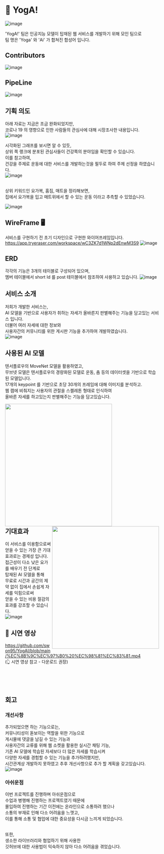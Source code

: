 
# 🧘 YogA!
![image](https://user-images.githubusercontent.com/96659041/205017829-1cf921ba-89be-4a3f-88c1-d02e85722086.png)


'YogA!' 팀은 인공지능 모델이 탑재된 웹 서비스를 개발하기 위해 모인 팀으로<br>
팀 명은 'Yoga' 와 'Ai' 가 합쳐진 합성어 입니다.<br>

## Contributors
![image](https://user-images.githubusercontent.com/96659041/205021051-ca7acd82-5f16-48ef-b8af-2cc40488812a.png)

## PipeLine
![image](https://user-images.githubusercontent.com/96659041/205020312-5abd2135-e86f-4650-aad6-b8d407e0f2bf.png)

## 기획 의도
아래 자료는 지금은 조금 완화되었지만,<br> 
코로나 19 의 영향으로 인한 사람들의 관심사에 대해 시장조사한 내용입니다.<br>
![image](https://user-images.githubusercontent.com/96659041/205029013-8fe2b07c-0a91-4153-a3f2-bda5e30ef3d5.png)

시각화된 그래프를 보시면 알 수 있듯,<br> 
상위 쪽 랭크에 분포된 관심사들이 건강쪽의 분야임을 확인할 수 있습니다. <br>
이를 참고하여,<br>
건강을 주제로 운동에 대한 서비스를 개발하는것을 필두로 하여 주제 선정을 하였습니다.<br>
![image](https://user-images.githubusercontent.com/96659041/205029200-f5b17f29-e69e-4f3f-80c2-e351bbf3b13e.png)

<br>
상위 키워드인 요가복, 홈짐, 매트을 정리해보면,<br>
집에서 요가복을 입고 매트위에서 할 수 있는 운동 이라고 추측할 수 있었습니다.<br>

![image](https://user-images.githubusercontent.com/96659041/205115596-0a2f25d5-1457-4a72-a8a8-0eacf561563e.png)
<br>

## WireFrame 🖥️
서비스를 구현하기 전 초기 디자인으로 구현한 와이어프레임입니다.<br>
https://app.tryeraser.com/workspace/wC3ZK7d1WNp2dEnwM3S9
![image](https://user-images.githubusercontent.com/96659041/205113831-a2336700-314e-45ef-9f82-879071b362f8.png)


## ERD
각각의 기능은 3개의 테이블로 구성되어 있으며,<br>
멤버 테이블에서 short Id 를 post 테이블에서 참조하여 사용하고 있습니다.
![image](https://user-images.githubusercontent.com/96659041/205116232-3a37df66-41e6-43b0-906f-7cebe2642f62.png)


## 서비스 소개
저희가 개발한 서비스는,<br>
AI 모델을 기반으로 사용자가 취하는 자세가 올바른지 판별해주는 기능을 담고있는 서비스 입니다.<br>
더불어 여러 자세에 대한 정보와<br>
사용자간의 커뮤니티를 위한 게시판 기능을 추가하여 개발하였습니다.<br>
![image](https://user-images.githubusercontent.com/96659041/205118367-cdaf409b-2391-4a9d-a130-09cea5e54c7e.png)


## 사용된 AI 모델
텐서플로우의 MoveNet 모델을 활용하였고,<br>
무브넷 모델은 텐서플로우의 경량화된 모델로 운동, 춤 등의 데이터셋을 기반으로 학습된 모델입니다.<br>
17개의 keypoint 를 기반으로 초당 30개의 프레임에 대해 이미지를 분석하고.<br>
웹 캠에 비춰지는 사용자의 관절을 스켈레톤 형태로 인식하여<br>
올바른 자세를 하고있는지 판별해주는 기능을 담고있습니다.<br>

<div align='center'>
<image align="left" width="350" height="400" src='https://user-images.githubusercontent.com/96659041/205118931-c6510f75-188a-403a-9907-718473d33b63.png'/>
<image align="right" width="350" height="400" src='https://user-images.githubusercontent.com/96659041/205122655-c3f85443-a876-4fdd-aca1-3a21d2951041.png'/>
</div><br><br><br><br><br><br><br><br><br><br><br><br><br><br><br><br><br><br><br><br><br>

## 기대효과
이 서비스를 이용함으로써 얻을 수 있는 가장 큰 기대효과로는 경제성 입니다.<br>
접근성이 다소 낮은 요가를 배우기 전 단계로<br>
탑재된 AI 모델을 통해 <br>
무료로 시간과 공간의 제약 없이 집에서 손쉽게 자세를 익힘으로써 <br>
얻을 수 있는 비용 절감의 효과를 강조할 수 있습니다.<br>
![image](https://user-images.githubusercontent.com/96659041/205225351-17a27d5a-4e0c-46c0-a0c5-2fb1116456d8.png)



## 🎥 시연 영상
https://github.com/swon95/YogAI/blob/main/%EC%8B%9C%EC%97%B0%20%EC%98%81%EC%83%81.mp4<br>
(👆 시연 영상 참고 - 다운로드 권장)

<br><br><br>
## 회고
### 개선사항
추가되었으면 하는 기능으로는,<br>
커뮤니티성이 돋보이는 역할을 위한 기능으로<br>
게시물에 댓글을 남길 수 있는 기능과 <br>
사용자간의 교류를 위해 웹 소켓을 활용한 실시간 채팅 기능,<br>
기존 AI 모델에 학습된 자세보다 더 많은 자세를 학습시켜<br>
다양한 자세를 경험할 수 있는 기능을 추가하려했지만,<br>
시간관계상 개발하지 못하였고 추후 개선사항으로 추가 할 계획을 갖고있습니다.<br>
![image](https://user-images.githubusercontent.com/96659041/205225694-ceca4a92-7b26-4e55-ab75-9a89d9e884b0.png)

### 아쉬운점
이번 프로젝트를 진행하며 아쉬운점으로<br>
수업과 병행해 진행하는 프로젝트였기 때문에<br> 
몰입하여 진행하는 기간 이전에는 온라인으로 소통하려 했으나<br>
소통의 부재로 인해 다소 어려움을 느꼇고,<br>
이를 통해 소통 및 협업에 대한 중요성을 다시금 느끼게 되었습니다.<br><br>

또한,<br>
생소한 라이브러리와 협업하기 위해 사용한<br>
깃허브에 대한 사용법이 익숙하지 않아 다소 어려움을 겪었습니다.

